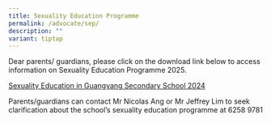```yaml
---
title: Sexuality Education Programme
permalink: /advocate/sep/
description: ""
variant: tiptap
---
```

<p>Dear parents/ guardians, please click on the&nbsp;download link below&nbsp;to
access information on Sexuality Education Programme 2025.</p>
<p><a href="/files/2024_Info_on_SEd_for_GYSS_Website_7_Feb.pdf" rel="noopener noreferrer nofollow" target="_blank">Sexuality Education in Guangyang Secondary School 2024</a>
</p>
<p>Parents/guardians can contact Mr Nicolas Ang or Mr Jeffrey Lim to seek
clarification about the school’s sexuality education programme at 6258
9781</p>